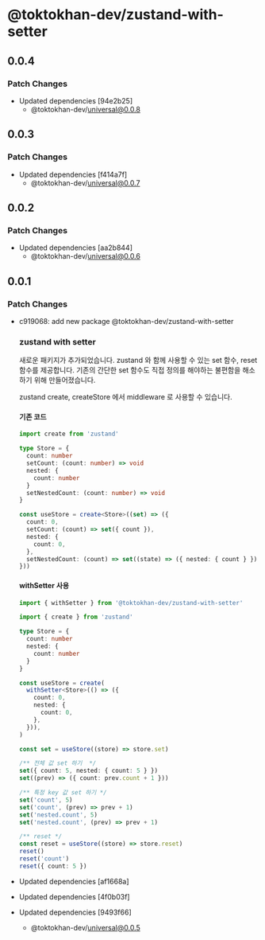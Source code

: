 # @toktokhan-dev/zustand-with-setter

## 0.0.4

### Patch Changes

- Updated dependencies [94e2b25]
  - @toktokhan-dev/universal@0.0.8

## 0.0.3

### Patch Changes

- Updated dependencies [f414a7f]
  - @toktokhan-dev/universal@0.0.7

## 0.0.2

### Patch Changes

- Updated dependencies [aa2b844]
  - @toktokhan-dev/universal@0.0.6

## 0.0.1

### Patch Changes

- c919068: add new package @toktokhan-dev/zustand-with-setter

  ### zustand with setter

  새로운 패키지가 추가되었습니다. zustand 와 함께 사용할 수 있는 set 함수, reset 함수를 제공합니다. 기존의 간단한 set 함수도 직접 정의를 해야하는 불편함을 해소하기 위해 만들어졌습니다.

  zustand create, createStore 에서 middleware 로 사용할 수 있습니다.

  #### 기존 코드

  ```ts
  import create from 'zustand'

  type Store = {
    count: number
    setCount: (count: number) => void
    nested: {
      count: number
    }
    setNestedCount: (count: number) => void
  }

  const useStore = create<Store>((set) => ({
    count: 0,
    setCount: (count) => set({ count }),
    nested: {
      count: 0,
    },
    setNestedCount: (count) => set((state) => ({ nested: { count } })),
  }))
  ```

  #### withSetter 사용

  ```ts
  import { withSetter } from '@toktokhan-dev/zustand-with-setter'

  import { create } from 'zustand'

  type Store = {
    count: number
    nested: {
      count: number
    }
  }

  const useStore = create(
    withSetter<Store>(() => ({
      count: 0,
      nested: {
        count: 0,
      },
    })),
  )

  const set = useStore((store) => store.set)

  /** 전체 값 set 하기  */
  set({ count: 5, nested: { count: 5 } })
  set((prev) => ({ count: prev.count + 1 }))

  /** 특정 key 값 set 하기 */
  set('count', 5)
  set('count', (prev) => prev + 1)
  set('nested.count', 5)
  set('nested.count', (prev) => prev + 1)

  /** reset */
  const reset = useStore((store) => store.reset)
  reset()
  reset('count')
  reset({ count: 5 })
  ```

- Updated dependencies [af1668a]
- Updated dependencies [4f0b03f]
- Updated dependencies [9493f66]
  - @toktokhan-dev/universal@0.0.5
